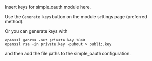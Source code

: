 Insert keys for simple_oauth module here. 

Use the `Generate keys` button on the module settings page (preferred method).  

Or you can generate keys with

`openssl genrsa -out private.key 2048`  
`openssl rsa -in private.key -pubout > public.key`

and then add the file paths to the simple_oauth configuration.


